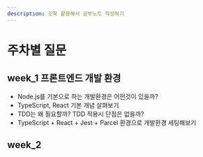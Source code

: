 ```yaml
---
description: 깃북 활용해서 공부노트 작성하기
---
```


# 주차별 질문

## week_1 프론트엔드 개발 환경

- Node.js를 기본으로 하는 개발환경은 어떤것이 있을까?
- TypeScript, React 기본 개념 살펴보기
- TDD는 왜 필요할까? TDD 적용시 단점은 없을까?
- TypeScript + React + Jest + Parcel 환경으로 개발환경 세팅해보기

## week_2

